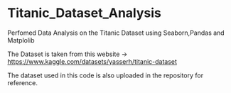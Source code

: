 # Titanic_Dataset_Analysis
Perfomed Data Analysis on the Titanic Dataset using Seaborn,Pandas and Matplolib

The Dataset is taken from this website -> https://www.kaggle.com/datasets/yasserh/titanic-dataset

The dataset used in this code is also uploaded in the repository for reference. 

